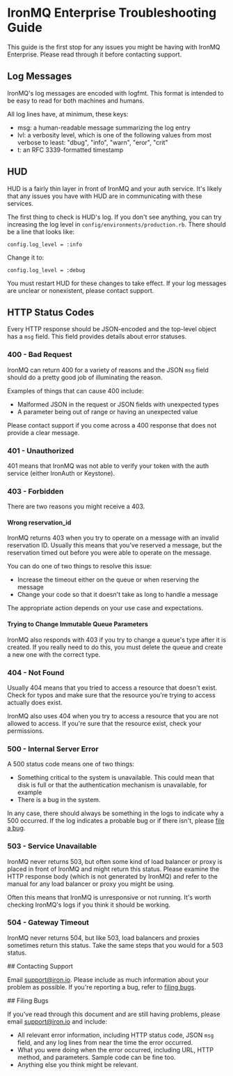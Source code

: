 # IronMQ Enterprise Troubleshooting Guide

This guide is the first stop for any issues you might be having with IronMQ Enterprise. Please read through it before contacting support.

## Log Messages

IronMQ's log messages are encoded with logfmt. This format is intended to be easy to read for both machines and humans.

All log lines have, at minimum, these keys:

* msg: a human-readable message summarizing the log entry
* lvl: a verbosity level, which is one of the following values from most verbose to least: "dbug", "info", "warn", "eror", "crit"
* t: an RFC 3339-formatted timestamp

## HUD

HUD is a fairly thin layer in front of IronMQ and your auth service. It's likely that any issues you have with HUD are in communicating with these services.

The first thing to check is HUD's log. If you don't see anything, you can try increasing the log level in `config/environments/production.rb`. There should be a line that looks like:

    config.log_level = :info

Change it to:

    config.log_level = :debug

You must restart HUD for these changes to take effect. If your log messages are unclear or nonexistent, please contact support.

## HTTP Status Codes

Every HTTP response should be JSON-encoded and the top-level object has a `msg` field. This field provides details about error statuses.

### 400 - Bad Request

IronMQ can return 400 for a variety of reasons and the JSON `msg` field should do a pretty good job of illuminating the reason.

Examples of things that can cause 400 include:

* Malformed JSON in the request or JSON fields with unexpected types
* A parameter being out of range or having an unexpected value

Please contact support if you come across a 400 response that does not provide a clear message.

### 401 - Unauthorized

401 means that IronMQ was not able to verify your token with the auth service (either IronAuth or Keystone).

### 403 - Forbidden

There are two reasons you might receive a 403.

#### Wrong reservation_id
IronMQ returns 403 when you try to operate on a message with an invalid reservation ID. Usually this means that you've reserved a message, but the reservation timed out before you were able to operate on the message.

You can do one of two things to resolve this issue:

* Increase the timeout either on the queue or when reserving the message
* Change your code so that it doesn't take as long to handle a message

The appropriate action depends on your use case and expectations.

#### Trying to Change Immutable Queue Parameters

IronMQ also responds with 403 if you try to change a queue's type after it is created. If you really need to do this, you must delete the queue and create a new one with the correct type.

### 404 - Not Found

Usually 404 means that you tried to access a resource that doesn't exist. Check for typos and make sure that the resource you're trying to access actually does exist.

IronMQ also uses 404 when you try to access a resource that you are not allowed to access. If you're sure that the resource exist, check your permissions.

### 500 - Internal Server Error

A 500 status code means one of two things:

* Something critical to the system is unavailable. This could mean that disk is full or that the authentication mechanism is unavailable, for example
* There is a bug in the system.

In any case, there should always be something in the logs to indicate why a 500 occurred. If the log indicates a probable bug or if there isn't, please [file a bug](#bugs).

### 503 - Service Unavailable

IronMQ never returns 503, but often some kind of load balancer or proxy is placed in front of IronMQ and might return this status. Please examine the HTTP response body (which is not generated by IronMQ) and refer to the manual for any load balancer or proxy you might be using.

Often this means that IronMQ is unresponsive or not running. It's worth checking IronMQ's logs if you think it should be working.

### 504 - Gateway Timeout

IronMQ never returns 504, but like 503, load balancers and proxies sometimes return this status. Take the same steps that you would for a 503 status.

<a name="support" />
## Contacting Support

Email support@iron.io. Please include as much information about your problem as possible. If you're reporting a bug, refer to [filing bugs](#bugs).

<a name="bugs" />
## Filing Bugs

If you've read through this document and are still having problems, please email support@iron.io and include:

* All relevant error information, including HTTP status code, JSON `msg` field, and any log lines from near the time the error occurred.
* What you were doing when the error occurred, including URL, HTTP method, and parameters. Sample code can be fine too.
* Anything else you think might be relevant.
